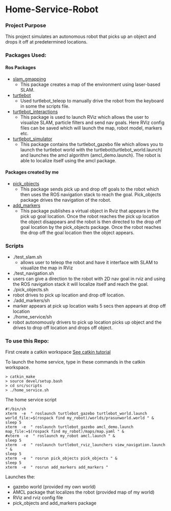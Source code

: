 # Home-Service-Robot
### Project Purpose
This project simulates an autonomous robot that picks up an object and drops it off at predetermined locations. 

### Packages Used:
#### Ros Packages
* [slam_gmapping](https://github.com/ros-perception/slam_gmapping)
  * This package creates a map of the environment using laser-based SLAM.
* [turtlebot](https://github.com/turtlebot/turtlebot)
  * Used turtlebot_teleop  to manually drive the robot from the keyboard in some the scripts file.
* [turtlebot_interactions](https://github.com/turtlebot/turtlebot_interactions)
   * This package is used to launch RViz which allows the user to visualize SLAM, particle filters and send nav goals. Here RViz config files can be saved which will launch the map, robot model, markers etc.
* [turtlebot_simulator](https://github.com/turtlebot/turtlebot_simulator)
  * This package contains the turtlebot_gazebo file which allows you to launch the turtlebot world  with the turtlebot(turtlebot_world.launch) and launches the amcl algorithm (amcl_demo.launch). The robot is able to localize itself using the amcl package. 

#### Packages created by me
* [pick_objects](https://github.com/prasunnyD/Home-Service-Robot/tree/master/src/pick_objects)
  * This package sends pick up and drop off goals to the robot which then uses the ROS navigation stack to reach the goal. Pick_objects package drives the navigation of the robot.
* [add_markers](https://github.com/prasunnyD/Home-Service-Robot/tree/master/src/add_markers)
  * This package publishes a virtual object in Rviz that appears in the pick up goal location. Once the robot reaches the pick up location the object disappears and the robot is then directed to the drop off goal location by the pick_objects package. Once the robot reaches the drop off the goal location then the object appears. 

### Scripts
* ./test_slam.sh
  * allows user to teleop the robot and have it interface with SLAM to visualize the map in RViz
* ./test_navigation.sh
 * users can give a direction to the robot with 2D nav goal in rviz and using the ROS navigation stack it will localize itself and reach the goal.
* ./pick_objects.sh
 * robot drives to pick up location and drop off location.
* ./add_markers/sh
 * marker appears at pick up location waits 5 secs then appears at drop off location
* ./home_service/sh
 * robot autonomously drivers to pick up location picks up object and the drives to drop off location and drops off object. 

### To use this Repo:

First create a catkin workspace
[See catkin tutorial](http://wiki.ros.org/ROS/Tutorials/catkin/CreateWorkspace)

To launch the home service, type in these commands in the catkin workspace. 
```
> catkin_make
> source devel/setup.bash
> cd src/scripts
> ./home_service.sh
```

The home service script
```
#!/bin/sh
xterm  -e  " roslaunch turtlebot_gazebo turtlebot_world.launch world_file:=$(rospack find my_robot)/worlds/prasunworld.world " &
sleep 5
xterm  -e  " roslaunch turtlebot_gazebo amcl_demo.launch map_file:=$(rospack find my_robot)/maps/map.yaml " &
#xterm  -e  " roslaunch my_robot amcl.launch " &
sleep 5
xterm  -e  " roslaunch turtlebot_rviz_launchers view_navigation.launch " & 
sleep 5
xterm  -e  " rosrun pick_objects pick_objects " &
sleep 5
xterm  -e  " rosrun add_markers add_markers " 
```
Launches the:
* gazebo world (provided my own world)
* AMCL package that localizes the robot (provided map of my world)
* RViz and rviz config file
* pick_objects and add_markers package


